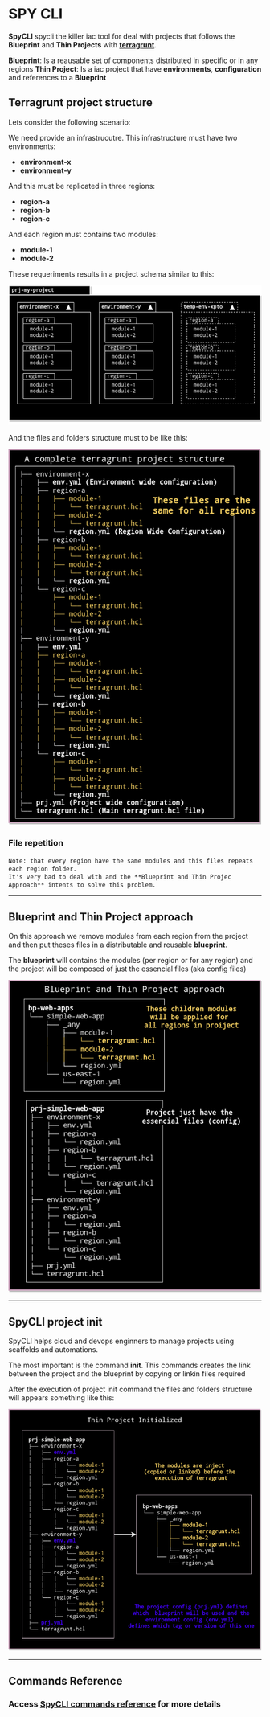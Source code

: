 # SPY CLI

**SpyCLI** spycli the killer iac tool for deal with projects that follows the **Blueprint** and **Thin Projects** with **[terragrunt](https://terragrunt.gruntwork.io/)**.

 **Blueprint**: Is a reausable set of components distributed in specific or in any regions
 **Thin Project**: Is a iac project that have **environments**, **configuration** and references to a **Blueprint**

## Terragrunt project structure

Lets consider the following scenario:

We need provide an infrastrucutre. This infrastructure must have two environments:
- **environment-x**
- **environment-y**

And this must be replicated in three regions:
- **region-a**
- **region-b**
- **region-c**

And each region must contains two modules:
- **module-1**
- **module-2**

These requeriments results in a project schema similar to this:

![Infrastructure](assets/img/tg-project-schema.png)

And the files and folders structure must to be like this:

![Infrastructure](assets/img/tg-project-repeat.png)

### File repetition
```
Note: that every region have the same modules and this files repeats each region folder.
It's very bad to deal with and the **Blueprint and Thin Projec Approach** intents to solve this problem.
```

---

## Blueprint and Thin Project approach

On this approach we remove modules from each region from the project and then put theses files in a distributable and reusable **blueprint**.

The **blueprint** will contains the modules (per region or for any region) and the project will be composed of just the essencial files (aka config files)

![Infrastructure](assets/img/bp-thin-project.png)

---

## SpyCLI project init

SpyCLI helps cloud and devops enginners to manage projects using scaffolds and automations.

The most important is the command **init**. This commands creates the link between the project and the blueprint by copying or linkin files required


After the execution of project init command the files and folders structure will appears something like this:

![Infrastructure](assets/img/tg-project-initialized.png)

---

## Commands Reference

### Access [SpyCLI commands reference](assets/docs/spycli.md) for more details
